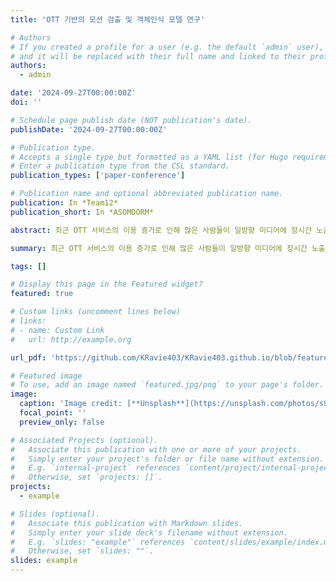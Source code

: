 ```yaml
---
title: 'OTT 기반의 모션 검출 및 객체인식 모델 연구'

# Authors
# If you created a profile for a user (e.g. the default `admin` user), write the username (folder name) here
# and it will be replaced with their full name and linked to their profile.
authors:
  - admin

date: '2024-09-27T00:00:00Z'
doi: ''

# Schedule page publish date (NOT publication's date).
publishDate: '2024-09-27T00:00:00Z'

# Publication type.
# Accepts a single type but formatted as a YAML list (for Hugo requirements).
# Enter a publication type from the CSL standard.
publication_types: ['paper-conference']

# Publication name and optional abbreviated publication name.
publication: In *Team12*
publication_short: In *ASOMDORM*

abstract: 최근 OTT 서비스의 이용 증가로 인해 많은 사람들이 일방향 미디어에 장시간 노출되고 있다[1]. 이는 영유아의 발달 과정에 부정적인 영향을 미치게 된다. 따라서 본 논문은 영유아의 건강한 미디어 매체의 접근을 위해 영유아가 화면 속 동작을 따라 움직이며 학습에 능동적으로 참여할 수 있는 상호작용 학습 콘텐츠를 개발하는 것을 목적으로 한다. OTT 셋톱박스에 내장된 카메라를 활용해 사용자 모션 인식을 진행하여, 영유아가 콘텐츠에서 요구하는 행동을 올바르게 수행하는지를 판단하는 기능을 구현하였다. 사용자 모션 인식은 MediaPipe Holistic을 활용하여 실시간으로 움직임을 감지하고, 학습에 사용되는 교구재 인식을 위한 객체 인식은 Custom CNN 모델을 통해 그의 사용 여부를 판단할 수 있게 제안했으며, 본 논문에서 객체 인식 모델은 85.71%의 정확도를 구현하였다.

summary: 최근 OTT 서비스의 이용 증가로 인해 많은 사람들이 일방향 미디어에 장시간 노출되고 있다[1]. 이는 영유아의 발달 과정에 부정적인 영향을 미치게 된다. 따라서 본 논문은 영유아의 건강한 미디어 매체의 접근을 위해 영유아가 화면 속 동작을 따라 움직이며 학습에 능동적으로 참여할 수 있는 상호작용 학습 콘텐츠를 개발하는 것을 목적으로 한다.

tags: []

# Display this page in the Featured widget?
featured: true

# Custom links (uncomment lines below)
# links:
# - name: Custom Link
#   url: http://example.org

url_pdf: 'https://github.com/KRavie403/KRavie403.github.io/blob/feature/about-publication/content/ko/about/publication/conference-paper/2024_conference.pdf'

# Featured image
# To use, add an image named `featured.jpg/png` to your page's folder.
image:
  caption: 'Image credit: [**Unsplash**](https://unsplash.com/photos/s9CC2SKySJM)'
  focal_point: ''
  preview_only: false

# Associated Projects (optional).
#   Associate this publication with one or more of your projects.
#   Simply enter your project's folder or file name without extension.
#   E.g. `internal-project` references `content/project/internal-project/index.md`.
#   Otherwise, set `projects: []`.
projects:
  - example

# Slides (optional).
#   Associate this publication with Markdown slides.
#   Simply enter your slide deck's filename without extension.
#   E.g. `slides: "example"` references `content/slides/example/index.md`.
#   Otherwise, set `slides: ""`.
slides: example
---
```

